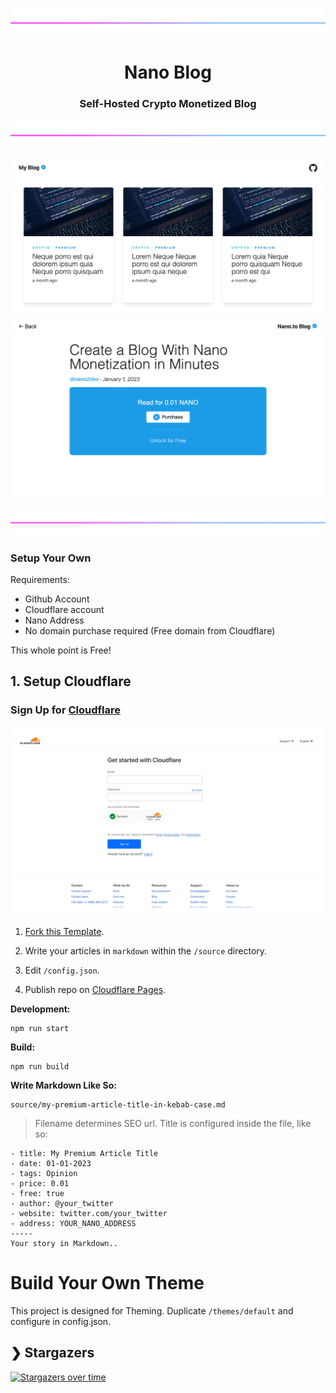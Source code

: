 ![line](https://github.com/fwd/n2/raw/master/.github/line.png)

<h1 align="center">Nano Blog</h1>
<h3 align="center">Self-Hosted Crypto Monetized Blog</h3>

![line](https://github.com/fwd/n2/raw/master/.github/line.png)


![line](https://github.com/fwd/nano-blog/raw/master/.github/banner.png)
![line](https://github.com/fwd/nano-blog/raw/master/.github/payscreen.png)


![line](https://github.com/fwd/n2/raw/master/.github/line.png)

### Setup Your Own

Requirements: 


- Github Account
- Cloudflare account
- Nano Address
- No domain purchase required (Free domain from Cloudflare)

This whole point is Free!

## 1. Setup Cloudflare

### Sign Up for [Cloudflare](https://dash.cloudflare.com/sign-up)
![line](https://github.com/fwd/nano-blog/raw/master/guide/0.png)

1. [Fork this Template](https://github.com/fwd/nano-blog/generate).

3. Write your articles in ```markdown``` within the ```/source``` directory.
4. Edit ```/config.json```.
5. Publish repo on [Cloudflare Pages](https://developers.cloudflare.com/pages/).

**Development:**
```
npm run start
```

**Build:**
```
npm run build
```

**Write Markdown Like So:**

```
source/my-premium-article-title-in-kebab-case.md
```

> Filename determines SEO url. Title is configured inside the file, like so:

```
- title: My Premium Article Title
- date: 01-01-2023
- tags: Opinion
- price: 0.01
- free: true
- author: @your_twitter
- website: twitter.com/your_twitter
- address: YOUR_NANO_ADDRESS
-----
Your story in Markdown..
```

# Build Your Own Theme

This project is designed for Theming. Duplicate ```/themes/default``` and configure in config.json.

## ❯ Stargazers

[![Stargazers over time](https://starchart.cc/fwd/nano-blog.svg)](https://starchart.cc/fwd/nano-blog)
